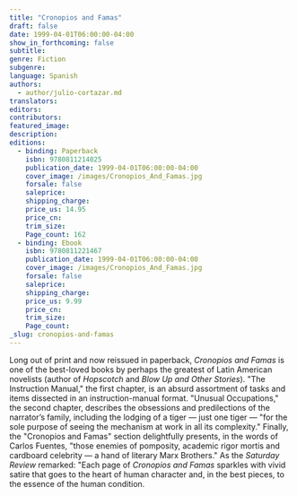 ```yaml
---
title: "Cronopios and Famas"
draft: false
date: 1999-04-01T06:00:00-04:00
show_in_forthcoming: false
subtitle:
genre: Fiction
subgenre:
language: Spanish
authors:
  - author/julio-cortazar.md
translators:
editors:
contributors:
featured_image:
description:
editions:
  - binding: Paperback
    isbn: 9780811214025
    publication_date: 1999-04-01T06:00:00-04:00
    cover_image: /images/Cronopios_And_Famas.jpg
    forsale: false
    saleprice:
    shipping_charge:
    price_us: 14.95
    price_cn:
    trim_size:
    Page_count: 162
  - binding: Ebook
    isbn: 9780811221467
    publication_date: 1999-04-01T06:00:00-04:00
    cover_image: /images/Cronopios_And_Famas.jpg
    forsale: false
    saleprice:
    shipping_charge:
    price_us: 9.99
    price_cn:
    trim_size:
    Page_count:
_slug: cronopios-and-famas
---
```


Long out of print and now reissued in paperback, _Cronopios and Famas_ is one of the best-loved books by perhaps the greatest of Latin American novelists (author of _Hopscotch_ and _Blow Up and Other Stories_). "The Instruction Manual," the first chapter, is an absurd assortment of tasks and items dissected in an instruction-manual format. "Unusual Occupations," the second chapter, describes the obsessions and predilections of the narrator’s family, including the lodging of a tiger — just one tiger — "for the sole purpose of seeing the mechanism at work in all its complexity." Finally, the "Cronopios and Famas" section delightfully presents, in the words of Carlos Fuentes, "those enemies of pomposity, academic rigor mortis and cardboard celebrity — a hand of literary Marx Brothers." As the _Saturday Review_ remarked: "Each page of _Cronopios and Famas_ sparkles with vivid satire that goes to the heart of human character and, in the best pieces, to the essence of the human condition.

